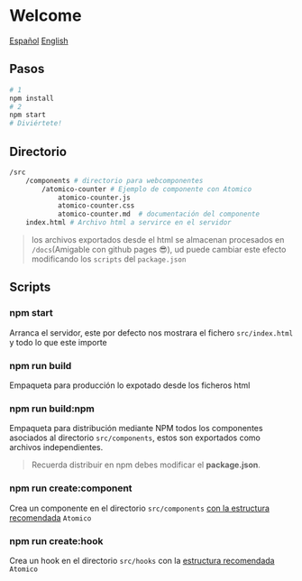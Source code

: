 # Welcome

[Español](./spanish.md) [English](../README.md)

## Pasos

```bash
# 1
npm install
# 2
npm start
# Diviértete!
```

## Directorio

```bash
/src
    /components # directorio para webcomponentes
        /atomico-counter # Ejemplo de componente con Atomico
            atomico-counter.js
            atomico-counter.css
            atomico-counter.md  # documentación del componente
    index.html # Archivo html a servirce en el servidor
```

> los archivos exportados desde el html se almacenan procesados en `/docs`(Amigable con github pages 😎), ud puede cambiar este efecto modificando los `scripts` del `package.json`

## Scripts

### npm start

Arranca el servidor, este por defecto nos mostrara el fichero `src/index.html` y todo lo que este importe

### npm run build

Empaqueta para producción lo expotado desde los ficheros html

### npm run build:npm

Empaqueta para distribución mediante NPM todos los componentes asociados al directorio `src/components`, estos son exportados como archivos independientes.

> Recuerda distribuir en npm debes modificar el **package.json**.

### npm run create:component

Crea un componente en el directorio `src/components` [con la estructura recomendada](https://atomico.gitbook.io/doc/v/es/guias/guias-de-estilo) `Atomico`

### npm run create:hook

Crea un hook en el directorio `src/hooks` con la [estructura recomendada](https://atomico.gitbook.io/doc/v/es/guias/guias-de-estilo) `Atomico`
